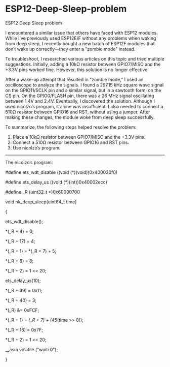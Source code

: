 # ESP12-Deep-Sleep-problem

ESP12 Deep Sleep problem

I encountered a similar issue that others have faced with ESP12 modules. While I’ve previously used ESP12E/F without any problems when waking from deep sleep, I recently bought a new batch of ESP12F modules that don’t wake up correctly—they enter a "zombie mode" instead.

To troubleshoot, I researched various articles on this topic and tried multiple suggestions. Initially, adding a 10kΩ resistor between GPIO7/MISO and the +3.3V pins worked fine. However, this solution is no longer effective.

After a wake-up attempt that resulted in "zombie mode," I used an oscilloscope to analyze the signals. I found a 297.15 kHz square wave signal on the GPIO11/SCLK pin and a similar signal, but in a sawtooth form, on the CS pin. On the GPIO0/FLASH pin, there was a 26 MHz signal oscillating between 1.4V and 2.4V.
Eventually, I discovered the solution. Although I used nicolzo’s program, it alone was insufficient. I also needed to connect a 510Ω resistor between GPIO16 and RST, without using a jumper. After making these changes, the module woke from deep sleep successfully.

To summarize, the following steps helped resolve the problem:
1.	Place a 10kΩ resistor between GPIO7/MISO and the +3.3V pins.
2.	Connect a 510Ω resistor between GPIO16 and RST pins.
3.	Use nicolzo’s program.

***   
The nicolzo’s program:

#define ets_wdt_disable ((void (*)(void))0x400030f0)

#define ets_delay_us ((void (*)(int))0x40002ecc)

#define _R (uint32_t *)0x60000700

void nk_deep_sleep(uint64_t time)

{

  ets_wdt_disable();
  
  *(_R + 4) = 0;
  
  *(_R + 17) = 4;
  
  *(_R + 1) = *(_R + 7) + 5;
  
  *(_R + 6) = 8;
  
  *(_R + 2) = 1 << 20;
  
  ets_delay_us(10);
  
  *(_R + 39) = 0x11;
  
  *(_R + 40) = 3;
  
  *(_R) &= 0xFCF;
  
  *(_R + 1) = *(_R + 7) + (45*(time >> 8));
  
  *(_R + 16) = 0x7F;
  
  *(_R + 2) = 1 << 20;
  
  __asm volatile ("waiti 0");
  
}
